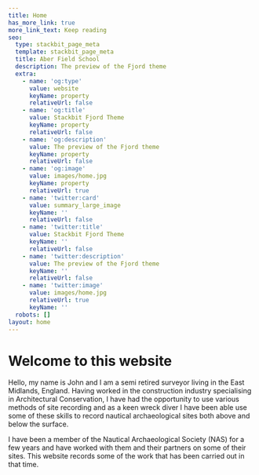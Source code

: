 ```yaml
---
title: Home
has_more_link: true
more_link_text: Keep reading
seo:
  type: stackbit_page_meta
  template: stackbit_page_meta
  title: Aber Field School
  description: The preview of the Fjord theme
  extra:
    - name: 'og:type'
      value: website
      keyName: property
      relativeUrl: false
    - name: 'og:title'
      value: Stackbit Fjord Theme
      keyName: property
      relativeUrl: false
    - name: 'og:description'
      value: The preview of the Fjord theme
      keyName: property
      relativeUrl: false
    - name: 'og:image'
      value: images/home.jpg
      keyName: property
      relativeUrl: true
    - name: 'twitter:card'
      value: summary_large_image
      keyName: ''
      relativeUrl: false
    - name: 'twitter:title'
      value: Stackbit Fjord Theme
      keyName: ''
      relativeUrl: false
    - name: 'twitter:description'
      value: The preview of the Fjord theme
      keyName: ''
      relativeUrl: false
    - name: 'twitter:image'
      value: images/home.jpg
      relativeUrl: true
      keyName: ''
  robots: []
layout: home
---
```

# Welcome to this website

Hello, my name is John and I am a semi retired surveyor living in the East Midlands, England. Having worked in the construction industry specialising in Architectural Conservation, I have had the opportunity to use various methods of site recording and as a keen wreck diver I have been able use some of these skills to record nautical
archaeological sites both above and below the surface.

I have been a member of the Nautical Archaeological Society (NAS) for a
few years and have worked with them and their partners on some of their sites.
This website records some of the work that has been carried out in that time.
